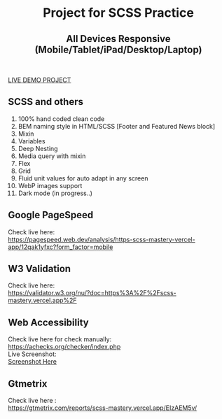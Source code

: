 
  
<p align="center">
</p>
<h1 align="center">
  Project for SCSS Practice
</h1> 

<h2 align="center">
  All Devices Responsive (Mobile/Tablet/iPad/Desktop/Laptop)
</h2> <br/>

[LIVE DEMO PROJECT](https://scss-mastery.vercel.app/)

## SCSS and others

1. 100% hand coded clean code
2. BEM naming style in HTML/SCSS [Footer and Featured News block]
3. Mixin
4. Variables
5. Deep Nesting
6. Media query with mixin
7. Flex
8. Grid
9. Fluid unit values for auto adapt in any screen
10. WebP images support
11. Dark mode (in progress..)

## Google PageSpeed

   Check live here: <br/>  https://pagespeed.web.dev/analysis/https-scss-mastery-vercel-app/12qak1yfxc?form_factor=mobile

## W3 Validation

   Check live here: <br/>  https://validator.w3.org/nu/?doc=https%3A%2F%2Fscss-mastery.vercel.app%2F
   
## Web Accessibility

   Check live here for check manually: <br/>  https://achecks.org/checker/index.php <br/>
	Live Screenshot: <br/>[Screenshot Here](https://prnt.sc/fEq1yXQc3IwQ)
	   
## Gtmetrix

   Check live here : <br/>  https://gtmetrix.com/reports/scss-mastery.vercel.app/EIzAEM5v/
